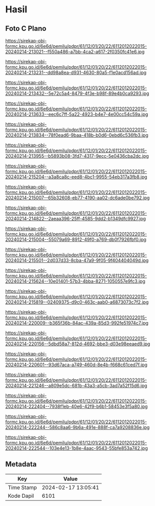 # Hasil

## Foto C Plano

https://sirekap-obj-formc.kpu.go.id/6e6d/pemilu/pdpr/61/12/01/20/22/6112012022015-20240214-213021--f550a486-a7bb-4ca2-a617-2f0350fc41e6.jpg

https://sirekap-obj-formc.kpu.go.id/6e6d/pemilu/pdpr/61/12/01/20/22/6112012022015-20240214-213231--dd98a8ea-d931-4630-80a5-f1e0acd156ad.jpg

https://sirekap-obj-formc.kpu.go.id/6e6d/pemilu/pdpr/61/12/01/20/22/6112012022015-20240214-213432--5e72c5a4-8479-4f3e-b98f-89e4b0ca9293.jpg

https://sirekap-obj-formc.kpu.go.id/6e6d/pemilu/pdpr/61/12/01/20/22/6112012022015-20240214-213633--eec6c7ff-5a22-4923-b4e7-4e00cc54c59a.jpg

https://sirekap-obj-formc.kpu.go.id/6e6d/pemilu/pdpr/61/12/01/20/22/6112012022015-20240214-213834--78f0ead6-9baa-418b-b0d6-0ebd6c536fb3.jpg

https://sirekap-obj-formc.kpu.go.id/6e6d/pemilu/pdpr/61/12/01/20/22/6112012022015-20240214-213955--b5893b08-3fd7-4317-9ecc-5e0436cba2dc.jpg

https://sirekap-obj-formc.kpu.go.id/6e6d/pemilu/pdpr/61/12/01/20/22/6112012022015-20240214-215204--a3a8ca8c-eed8-4bc1-9955-54eb317a3fb8.jpg

https://sirekap-obj-formc.kpu.go.id/6e6d/pemilu/pdpr/61/12/01/20/22/6112012022015-20240214-215007--65b32608-eb77-4190-aa02-dc6ade0be792.jpg

https://sirekap-obj-formc.kpu.go.id/6e6d/pemilu/pdpr/61/12/01/20/22/6112012022015-20240214-214822--2aeaa396-25ff-4585-9dd2-b1349dfc9927.jpg

https://sirekap-obj-formc.kpu.go.id/6e6d/pemilu/pdpr/61/12/01/20/22/6112012022015-20240214-215004--55079a69-8912-49f0-a769-db0f7926fbf0.jpg

https://sirekap-obj-formc.kpu.go.id/6e6d/pemilu/pdpr/61/12/01/20/22/6112012022015-20240214-215501--2d037d33-8cba-47a9-9f05-9f404404049d.jpg

https://sirekap-obj-formc.kpu.go.id/6e6d/pemilu/pdpr/61/12/01/20/22/6112012022015-20240214-215624--10e01401-57b3-4bba-8271-1050557e9fc3.jpg

https://sirekap-obj-formc.kpu.go.id/6e6d/pemilu/pdpr/61/12/01/20/22/6112012022015-20240214-215819--02409375-d9c0-463c-aab0-a6873073c7f2.jpg

https://sirekap-obj-formc.kpu.go.id/6e6d/pemilu/pdpr/61/12/01/20/22/6112012022015-20240214-220009--b365f36b-84ac-439a-85d3-992fe51974c7.jpg

https://sirekap-obj-formc.kpu.go.id/6e6d/pemilu/pdpr/61/12/01/20/22/6112012022015-20240214-220156--5dbd58a7-812d-4692-bbe3-d03e98eeaed9.jpg

https://sirekap-obj-formc.kpu.go.id/6e6d/pemilu/pdpr/61/12/01/20/22/6112012022015-20240214-220601--93d67aca-a749-460d-8e4b-f668c61ced7f.jpg

https://sirekap-obj-formc.kpu.go.id/6e6d/pemilu/pdpr/61/12/01/20/22/6112012022015-20240214-221246--a809e5dc-681b-43a3-a5cb-3ad7a52f15d6.jpg

https://sirekap-obj-formc.kpu.go.id/6e6d/pemilu/pdpr/61/12/01/20/22/6112012022015-20240214-222404--7938f1eb-40e6-42f9-b6b1-58453e3f5a80.jpg

https://sirekap-obj-formc.kpu.go.id/6e6d/pemilu/pdpr/61/12/01/20/22/6112012022015-20240214-222244--586c8aa6-9b6a-491e-888f-ca7a9208836e.jpg

https://sirekap-obj-formc.kpu.go.id/6e6d/pemilu/pdpr/61/12/01/20/22/6112012022015-20240214-222544--103e4e13-1b8e-4aac-9543-55bfe853a742.jpg


## Metadata

| Key        | Value               |
| ---------- | ------------------- |
| Time Stamp | 2024-02-17 13:05:41 |
| Kode Dapil | 6101                |



